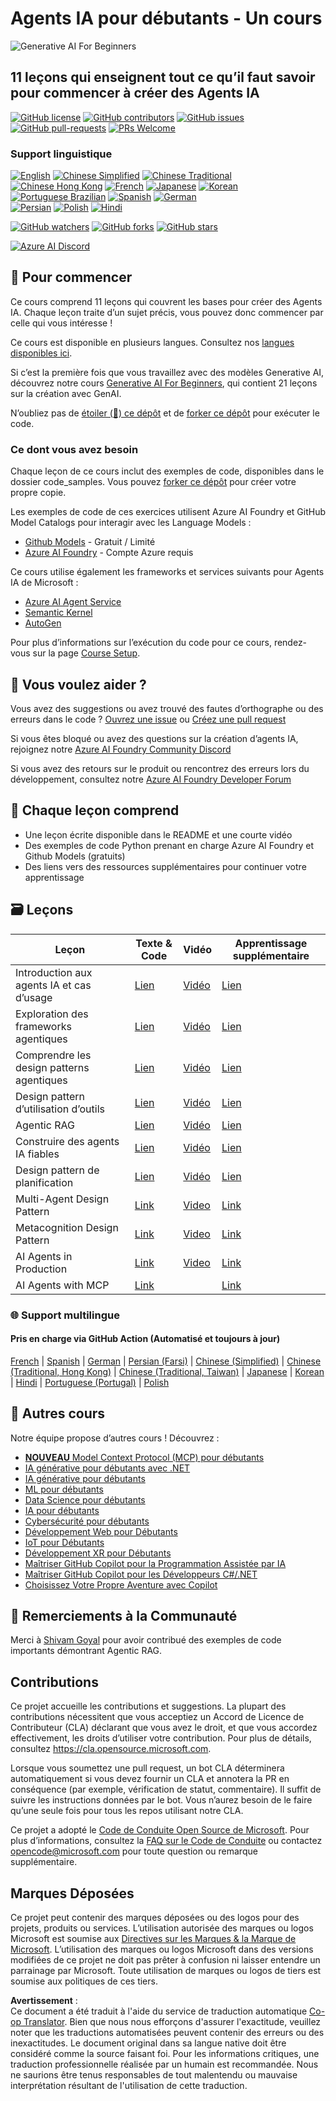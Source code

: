 <!--
CO_OP_TRANSLATOR_METADATA:
{
  "original_hash": "e02a1254e28f559a2d7276b5e53ca504",
  "translation_date": "2025-05-21T09:30:27+00:00",
  "source_file": "README.md",
  "language_code": "fr"
}
-->
# Agents IA pour débutants - Un cours

![Generative AI For Beginners](../../images/repo-thumbnail.png)

## 11 leçons qui enseignent tout ce qu’il faut savoir pour commencer à créer des Agents IA

[![GitHub license](https://img.shields.io/github/license/microsoft/ai-agents-for-beginners.svg)](https://github.com/microsoft/ai-agents-for-beginners/blob/master/LICENSE?WT.mc_id=academic-105485-koreyst)
[![GitHub contributors](https://img.shields.io/github/contributors/microsoft/ai-agents-for-beginners.svg)](https://GitHub.com/microsoft/ai-agents-for-beginners/graphs/contributors/?WT.mc_id=academic-105485-koreyst)
[![GitHub issues](https://img.shields.io/github/issues/microsoft/ai-agents-for-beginners.svg)](https://GitHub.com/microsoft/ai-agents-for-beginners/issues/?WT.mc_id=academic-105485-koreyst)
[![GitHub pull-requests](https://img.shields.io/github/issues-pr/microsoft/ai-agents-for-beginners.svg)](https://GitHub.com/microsoft/ai-agents-for-beginners/pulls/?WT.mc_id=academic-105485-koreyst)
[![PRs Welcome](https://img.shields.io/badge/PRs-welcome-brightgreen.svg?style=flat-square)](http://makeapullrequest.com?WT.mc_id=academic-105485-koreyst)

### Support linguistique
[![English](https://img.shields.io/badge/English-brightgreen.svg?style=flat-square)](README.md)
[![Chinese Simplified](https://img.shields.io/badge/Chinese_Simplified-brightgreen.svg?style=flat-square)](../zh/README.md)
[![Chinese Traditional](https://img.shields.io/badge/Chinese_Traditional-brightgreen.svg?style=flat-square)](../tw/README.md)     
[![Chinese Hong Kong](https://img.shields.io/badge/Chinese_Hong_Kong-brightgreen.svg?style=flat-square)](../hk/README.md) 
[![French](https://img.shields.io/badge/French-brightgreen.svg?style=flat-square)](./README.md)
[![Japanese](https://img.shields.io/badge/Japanese-brightgreen.svg?style=flat-square)](../ja/README.md) 
[![Korean](https://img.shields.io/badge/Korean-brightgreen.svg?style=flat-square)](../ko/README.md)
[![Portuguese Brazilian](https://img.shields.io/badge/Portuguese_Brazilian-brightgreen.svg?style=flat-square)](../pt/README.md)
[![Spanish](https://img.shields.io/badge/Spanish-brightgreen.svg?style=flat-square)](../es/README.md)
[![German](https://img.shields.io/badge/German-brightgreen.svg?style=flat-square)](../de/README.md)  
[![Persian](https://img.shields.io/badge/Persian-brightgreen.svg?style=flat-square)](../fa/README.md) 
[![Polish](https://img.shields.io/badge/Polish-brightgreen.svg?style=flat-square)](../pl/README.md) 
[![Hindi](https://img.shields.io/badge/Hindi-brightgreen.svg?style=flat-square)](../hi/README.md)

[![GitHub watchers](https://img.shields.io/github/watchers/microsoft/ai-agents-for-beginners.svg?style=social&label=Watch)](https://GitHub.com/microsoft/ai-agents-for-beginners/watchers/?WT.mc_id=academic-105485-koreyst)
[![GitHub forks](https://img.shields.io/github/forks/microsoft/ai-agents-for-beginners.svg?style=social&label=Fork)](https://GitHub.com/microsoft/ai-agents-for-beginners/network/?WT.mc_id=academic-105485-koreyst)
[![GitHub stars](https://img.shields.io/github/stars/microsoft/ai-agents-for-beginners.svg?style=social&label=Star)](https://GitHub.com/microsoft/ai-agents-for-beginners/stargazers/?WT.mc_id=academic-105485-koreyst)

[![Azure AI Discord](https://dcbadge.limes.pink/api/server/kzRShWzttr)](https://discord.gg/kzRShWzttr)


## 🌱 Pour commencer

Ce cours comprend 11 leçons qui couvrent les bases pour créer des Agents IA. Chaque leçon traite d’un sujet précis, vous pouvez donc commencer par celle qui vous intéresse !

Ce cours est disponible en plusieurs langues. Consultez nos [langues disponibles ici](../..). 

Si c’est la première fois que vous travaillez avec des modèles Generative AI, découvrez notre cours [Generative AI For Beginners](https://aka.ms/genai-beginners), qui contient 21 leçons sur la création avec GenAI.

N’oubliez pas de [étoiler (🌟) ce dépôt](https://docs.github.com/en/get-started/exploring-projects-on-github/saving-repositories-with-stars?WT.mc_id=academic-105485-koreyst) et de [forker ce dépôt](https://github.com/microsoft/ai-agents-for-beginners/fork) pour exécuter le code.

### Ce dont vous avez besoin

Chaque leçon de ce cours inclut des exemples de code, disponibles dans le dossier code_samples. Vous pouvez [forker ce dépôt](https://github.com/microsoft/ai-agents-for-beginners/fork) pour créer votre propre copie.  

Les exemples de code de ces exercices utilisent Azure AI Foundry et GitHub Model Catalogs pour interagir avec les Language Models :

- [Github Models](https://aka.ms/ai-agents-beginners/github-models) - Gratuit / Limité
- [Azure AI Foundry](https://aka.ms/ai-agents-beginners/ai-foundry) - Compte Azure requis

Ce cours utilise également les frameworks et services suivants pour Agents IA de Microsoft :
- [Azure AI Agent Service](https://aka.ms/ai-agents-beginners/ai-agent-service)
- [Semantic Kernel](https://aka.ms/ai-agents-beginners/semantic-kernel)
- [AutoGen](https://aka.ms/ai-agents/autogen)

Pour plus d’informations sur l’exécution du code pour ce cours, rendez-vous sur la page [Course Setup](./00-course-setup/README.md).

## 🙏 Vous voulez aider ?

Vous avez des suggestions ou avez trouvé des fautes d’orthographe ou des erreurs dans le code ? [Ouvrez une issue](https://github.com/microsoft/ai-agents-for-beginners/issues?WT.mc_id=academic-105485-koreyst) ou [Créez une pull request](https://github.com/microsoft/ai-agents-for-beginners/pulls?WT.mc_id=academic-105485-koreyst)

Si vous êtes bloqué ou avez des questions sur la création d’agents IA, rejoignez notre [Azure AI Foundry Community Discord](https://discord.gg/kzRShWzttr)

Si vous avez des retours sur le produit ou rencontrez des erreurs lors du développement, consultez notre [Azure AI Foundry Developer Forum](https://aka.ms/azureaifoundry/forum)

## 📂 Chaque leçon comprend

- Une leçon écrite disponible dans le README et une courte vidéo
- Des exemples de code Python prenant en charge Azure AI Foundry et Github Models (gratuits)
- Des liens vers des ressources supplémentaires pour continuer votre apprentissage

## 🗃️ Leçons

| **Leçon**                               | **Texte & Code**                                   | **Vidéo**                                                  | **Apprentissage supplémentaire**                                                      |
|-----------------------------------------|---------------------------------------------------|------------------------------------------------------------|----------------------------------------------------------------------------------------|
| Introduction aux agents IA et cas d’usage | [Lien](./01-intro-to-ai-agents/README.md)          | [Vidéo](https://youtu.be/3zgm60bXmQk?si=z8QygFvYQv-9WtO1)  | [Lien](https://aka.ms/ai-agents-beginners/collection?WT.mc_id=academic-105485-koreyst) |
| Exploration des frameworks agentiques   | [Lien](./02-explore-agentic-frameworks/README.md)  | [Vidéo](https://youtu.be/ODwF-EZo_O8?si=Vawth4hzVaHv-u0H)  | [Lien](https://aka.ms/ai-agents-beginners/collection?WT.mc_id=academic-105485-koreyst) |
| Comprendre les design patterns agentiques | [Lien](./03-agentic-design-patterns/README.md)     | [Vidéo](https://youtu.be/m9lM8qqoOEA?si=BIzHwzstTPL8o9GF)  | [Lien](https://aka.ms/ai-agents-beginners/collection?WT.mc_id=academic-105485-koreyst) |
| Design pattern d’utilisation d’outils  | [Lien](./04-tool-use/README.md)                    | [Vidéo](https://youtu.be/vieRiPRx-gI?si=2z6O2Xu2cu_Jz46N)  | [Lien](https://aka.ms/ai-agents-beginners/collection?WT.mc_id=academic-105485-koreyst) |
| Agentic RAG                            | [Lien](./05-agentic-rag/README.md)                 | [Vidéo](https://youtu.be/WcjAARvdL7I?si=gKPWsQpKiIlDH9A3)  | [Lien](https://aka.ms/ai-agents-beginners/collection?WT.mc_id=academic-105485-koreyst) |
| Construire des agents IA fiables        | [Lien](./06-building-trustworthy-agents/README.md) | [Vidéo](https://youtu.be/iZKkMEGBCUQ?si=jZjpiMnGFOE9L8OK ) | [Lien](https://aka.ms/ai-agents-beginners/collection?WT.mc_id=academic-105485-koreyst) |
| Design pattern de planification         | [Lien](./07-planning-design/README.md)             | [Vidéo](https://youtu.be/kPfJ2BrBCMY?si=6SC_iv_E5-mzucnC)  | [Lien](https://aka.ms/ai-agents-beginners/collection?WT.mc_id=academic-105485-koreyst) |
| Multi-Agent Design Pattern               | [Link](./08-multi-agent/README.md)                 | [Video](https://youtu.be/V6HpE9hZEx0?si=rMgDhEu7wXo2uo6g)  | [Link](https://aka.ms/ai-agents-beginners/collection?WT.mc_id=academic-105485-koreyst) |
| Metacognition Design Pattern             | [Link](./09-metacognition/README.md)               | [Video](https://youtu.be/His9R6gw6Ec?si=8gck6vvdSNCt6OcF)  | [Link](https://aka.ms/ai-agents-beginners/collection?WT.mc_id=academic-105485-koreyst) |
| AI Agents in Production                  | [Link](./10-ai-agents-production/README.md)        | [Video](https://youtu.be/l4TP6IyJxmQ?si=31dnhexRo6yLRJDl)  | [Link](https://aka.ms/ai-agents-beginners/collection?WT.mc_id=academic-105485-koreyst) |
| AI Agents with MCP                       | [Link](./11-mcp/README.md)                         |                                                            | [Link](https://aka.ms/mcp-for-beginners)                                               |

### 🌐 Support multilingue

#### Pris en charge via GitHub Action (Automatisé et toujours à jour)

[French](./README.md) | [Spanish](../es/README.md) | [German](../de/README.md) | [Persian (Farsi)](../fa/README.md) | [Chinese (Simplified)](../zh/README.md) | [Chinese (Traditional, Hong Kong)](../hk/README.md) | [Chinese (Traditional, Taiwan)](../tw/README.md) | [Japanese](../ja/README.md) | [Korean](../ko/README.md) | [Hindi](../hi/README.md) | [Portuguese (Portugal)](../pt/README.md) | [Polish](../pl/README.md)

## 🎒 Autres cours

Notre équipe propose d’autres cours ! Découvrez :

- [**NOUVEAU** Model Context Protocol (MCP) pour débutants](https://github.com/microsoft/mcp-for-beginners?WT.mc_id=academic-105485-koreyst)
- [IA générative pour débutants avec .NET](https://github.com/microsoft/Generative-AI-for-beginners-dotnet?WT.mc_id=academic-105485-koreyst)
- [IA générative pour débutants](https://github.com/microsoft/generative-ai-for-beginners?WT.mc_id=academic-105485-koreyst)
- [ML pour débutants](https://aka.ms/ml-beginners?WT.mc_id=academic-105485-koreyst)
- [Data Science pour débutants](https://aka.ms/datascience-beginners?WT.mc_id=academic-105485-koreyst)
- [IA pour débutants](https://aka.ms/ai-beginners?WT.mc_id=academic-105485-koreyst)
- [Cybersécurité pour débutants](https://github.com/microsoft/Security-101??WT.mc_id=academic-96948-sayoung)
- [Développement Web pour Débutants](https://aka.ms/webdev-beginners?WT.mc_id=academic-105485-koreyst)
- [IoT pour Débutants](https://aka.ms/iot-beginners?WT.mc_id=academic-105485-koreyst)
- [Développement XR pour Débutants](https://github.com/microsoft/xr-development-for-beginners?WT.mc_id=academic-105485-koreyst)
- [Maîtriser GitHub Copilot pour la Programmation Assistée par IA](https://aka.ms/GitHubCopilotAI?WT.mc_id=academic-105485-koreyst)
- [Maîtriser GitHub Copilot pour les Développeurs C#/.NET](https://github.com/microsoft/mastering-github-copilot-for-dotnet-csharp-developers?WT.mc_id=academic-105485-koreyst)
- [Choisissez Votre Propre Aventure avec Copilot](https://github.com/microsoft/CopilotAdventures?WT.mc_id=academic-105485-koreyst)

## 🌟 Remerciements à la Communauté

Merci à [Shivam Goyal](https://www.linkedin.com/in/shivam2003/) pour avoir contribué des exemples de code importants démontrant Agentic RAG.

## Contributions

Ce projet accueille les contributions et suggestions. La plupart des contributions nécessitent que vous acceptiez un
Accord de Licence de Contributeur (CLA) déclarant que vous avez le droit, et que vous accordez effectivement,
les droits d’utiliser votre contribution. Pour plus de détails, consultez <https://cla.opensource.microsoft.com>.

Lorsque vous soumettez une pull request, un bot CLA déterminera automatiquement si vous devez fournir
un CLA et annotera la PR en conséquence (par exemple, vérification de statut, commentaire). Il suffit de suivre les instructions
données par le bot. Vous n’aurez besoin de le faire qu’une seule fois pour tous les repos utilisant notre CLA.

Ce projet a adopté le [Code de Conduite Open Source de Microsoft](https://opensource.microsoft.com/codeofconduct/).
Pour plus d’informations, consultez la [FAQ sur le Code de Conduite](https://opensource.microsoft.com/codeofconduct/faq/) ou
contactez [opencode@microsoft.com](mailto:opencode@microsoft.com) pour toute question ou remarque supplémentaire.

## Marques Déposées

Ce projet peut contenir des marques déposées ou des logos pour des projets, produits ou services. L’utilisation autorisée des marques
ou logos Microsoft est soumise aux [Directives sur les Marques & la Marque de Microsoft](https://www.microsoft.com/legal/intellectualproperty/trademarks/usage/general).
L’utilisation des marques ou logos Microsoft dans des versions modifiées de ce projet ne doit pas prêter à confusion ni laisser entendre un parrainage par Microsoft.
Toute utilisation de marques ou logos de tiers est soumise aux politiques de ces tiers.

**Avertissement** :  
Ce document a été traduit à l'aide du service de traduction automatique [Co-op Translator](https://github.com/Azure/co-op-translator). Bien que nous nous efforçons d'assurer l'exactitude, veuillez noter que les traductions automatisées peuvent contenir des erreurs ou des inexactitudes. Le document original dans sa langue native doit être considéré comme la source faisant foi. Pour les informations critiques, une traduction professionnelle réalisée par un humain est recommandée. Nous ne saurions être tenus responsables de tout malentendu ou mauvaise interprétation résultant de l'utilisation de cette traduction.